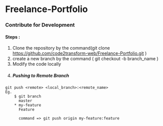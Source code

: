 # Freelance-Portfolio

### Contribute for Development
#### Steps :
  1. Clone the repository by the command(git clone https://github.com/code2transform-web/Freelance-Portfolio.git )
  2. create a new branch by the command ( git checkout -b branch_name )
  3. Modify the code locally
  4. ##### Pushing to Remote Branch
    git push <remote> <local_branch>:<remote_name>
    Eg.
        $ git branch
          master
        * my-feature
          Feature

          command => git push origin my-feature:feature
